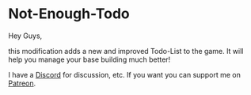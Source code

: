 # Not-Enough-Todo

Hey Guys,

this modification adds a new and improved Todo-List to the game. It will help you manage your base building much better!

I have a [Discord](https://discord.gg/rVpjuh4) for discussion, etc.
If you want you can support me on [Patreon](https://www.patreon.com/LuziferSenpai).
